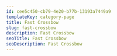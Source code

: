 ```yaml
---
id: cee5c450-cb79-4e20-b77b-13193a7449a9
templateKey: category-page
title: Fast Crossbow
slug: fast-crossbow
description: Fast Crossbow
seoTitle: Fast Crossbow
seoDescription: Fast Crossbow
---
```

